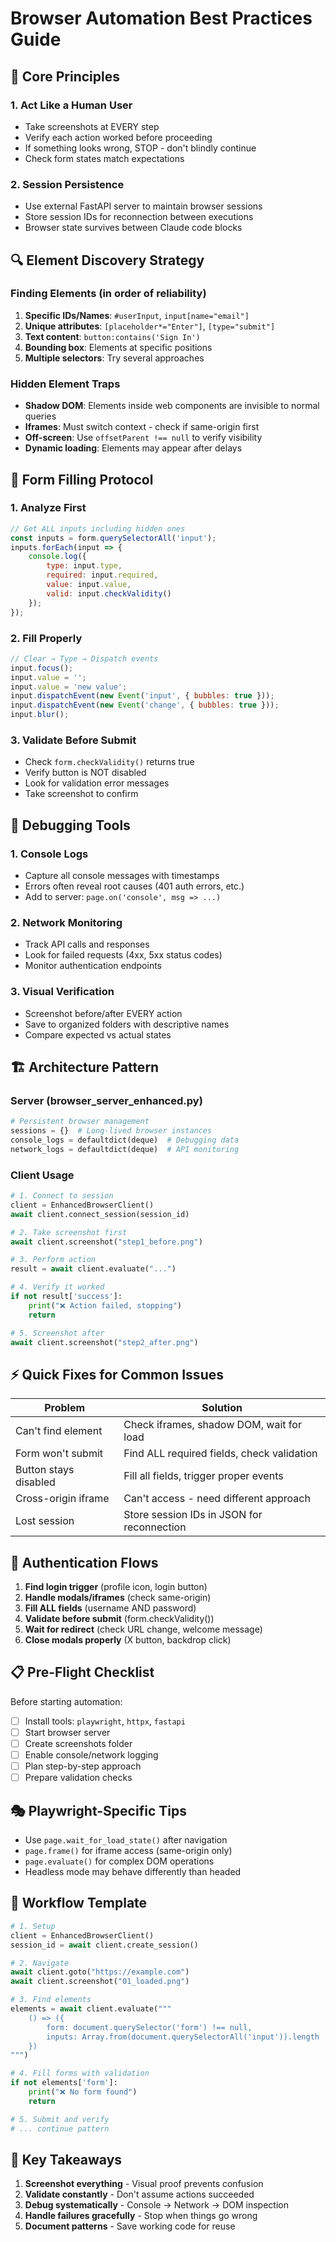 # Browser Automation Best Practices Guide

## 🎯 Core Principles

### 1. **Act Like a Human User**
- Take screenshots at EVERY step
- Verify each action worked before proceeding
- If something looks wrong, STOP - don't blindly continue
- Check form states match expectations

### 2. **Session Persistence**
- Use external FastAPI server to maintain browser sessions
- Store session IDs for reconnection between executions
- Browser state survives between Claude code blocks

## 🔍 Element Discovery Strategy

### Finding Elements (in order of reliability)
1. **Specific IDs/Names**: `#userInput`, `input[name="email"]`
2. **Unique attributes**: `[placeholder*="Enter"]`, `[type="submit"]`
3. **Text content**: `button:contains('Sign In')`
4. **Bounding box**: Elements at specific positions
5. **Multiple selectors**: Try several approaches

### Hidden Element Traps
- **Shadow DOM**: Elements inside web components are invisible to normal queries
- **Iframes**: Must switch context - check if same-origin first
- **Off-screen**: Use `offsetParent !== null` to verify visibility
- **Dynamic loading**: Elements may appear after delays

## 📝 Form Filling Protocol

### 1. Analyze First
```javascript
// Get ALL inputs including hidden ones
const inputs = form.querySelectorAll('input');
inputs.forEach(input => {
    console.log({
        type: input.type,
        required: input.required,
        value: input.value,
        valid: input.checkValidity()
    });
});
```

### 2. Fill Properly
```javascript
// Clear → Type → Dispatch events
input.focus();
input.value = '';
input.value = 'new value';
input.dispatchEvent(new Event('input', { bubbles: true }));
input.dispatchEvent(new Event('change', { bubbles: true }));
input.blur();
```

### 3. Validate Before Submit
- Check `form.checkValidity()` returns true
- Verify button is NOT disabled
- Look for validation error messages
- Take screenshot to confirm

## 🚨 Debugging Tools

### 1. Console Logs
- Capture all console messages with timestamps
- Errors often reveal root causes (401 auth errors, etc.)
- Add to server: `page.on('console', msg => ...)`

### 2. Network Monitoring
- Track API calls and responses
- Look for failed requests (4xx, 5xx status codes)
- Monitor authentication endpoints

### 3. Visual Verification
- Screenshot before/after EVERY action
- Save to organized folders with descriptive names
- Compare expected vs actual states

## 🏗️ Architecture Pattern

### Server (browser_server_enhanced.py)
```python
# Persistent browser management
sessions = {}  # Long-lived browser instances
console_logs = defaultdict(deque)  # Debugging data
network_logs = defaultdict(deque)  # API monitoring
```

### Client Usage
```python
# 1. Connect to session
client = EnhancedBrowserClient()
await client.connect_session(session_id)

# 2. Take screenshot first
await client.screenshot("step1_before.png")

# 3. Perform action
result = await client.evaluate("...")

# 4. Verify it worked
if not result['success']:
    print("❌ Action failed, stopping")
    return

# 5. Screenshot after
await client.screenshot("step2_after.png")
```

## ⚡ Quick Fixes for Common Issues

| Problem | Solution |
|---------|----------|
| Can't find element | Check iframes, shadow DOM, wait for load |
| Form won't submit | Find ALL required fields, check validation |
| Button stays disabled | Fill all fields, trigger proper events |
| Cross-origin iframe | Can't access - need different approach |
| Lost session | Store session IDs in JSON for reconnection |

## 🔐 Authentication Flows

1. **Find login trigger** (profile icon, login button)
2. **Handle modals/iframes** (check same-origin)
3. **Fill ALL fields** (username AND password)
4. **Validate before submit** (form.checkValidity())
5. **Wait for redirect** (check URL change, welcome message)
6. **Close modals properly** (X button, backdrop click)

## 📋 Pre-Flight Checklist

Before starting automation:
- [ ] Install tools: `playwright`, `httpx`, `fastapi`
- [ ] Start browser server
- [ ] Create screenshots folder
- [ ] Enable console/network logging
- [ ] Plan step-by-step approach
- [ ] Prepare validation checks

## 🎭 Playwright-Specific Tips

- Use `page.wait_for_load_state()` after navigation
- `page.frame()` for iframe access (same-origin only)
- `page.evaluate()` for complex DOM operations
- Headless mode may behave differently than headed

## 🚀 Workflow Template

```python
# 1. Setup
client = EnhancedBrowserClient()
session_id = await client.create_session()

# 2. Navigate
await client.goto("https://example.com")
await client.screenshot("01_loaded.png")

# 3. Find elements
elements = await client.evaluate("""
    () => ({
        form: document.querySelector('form') !== null,
        inputs: Array.from(document.querySelectorAll('input')).length
    })
""")

# 4. Fill forms with validation
if not elements['form']:
    print("❌ No form found")
    return

# 5. Submit and verify
# ... continue pattern
```

## 🔑 Key Takeaways

1. **Screenshot everything** - Visual proof prevents confusion
2. **Validate constantly** - Don't assume actions succeeded
3. **Debug systematically** - Console → Network → DOM inspection
4. **Handle failures gracefully** - Stop when things go wrong
5. **Document patterns** - Save working code for reuse